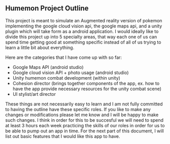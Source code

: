 ## Humemon Project Outline
This project is meant to simulate an Augmented reality version of pokemon implementing the google cloud vision api, the google maps api,
and a unity plugin which will take form as a android application. I would ideally like to divide this project up into 5 specialty areas, 
that way each one of us can spend time getting good at something specific instead of all of us trying to learn a little bit about everything.

Here are the categories that I have come up with so far: 
* Google Maps API (android studio)
* Google cloud vision API + photo usage (android studio)
* Unity humemon combat development (within unity)
* Cohesion director (brings together components of the app, ex. how to have the app provide necessary resources for the unity combat scene)
* UI stylist/art director

These things are not necessarily easy to learn and I am not fully committed to having the outline have these specific roles. 
If you like to make any changes or modifications please let me know and I will be happy to make such changes. I think in order for this to be 
succesful we will need to spend at least 3 hours each week practicing the skills of our roles in order for us to be able to pump out an app in time.
For the next part of this document, I will list out basic features that I would like this app to have.
